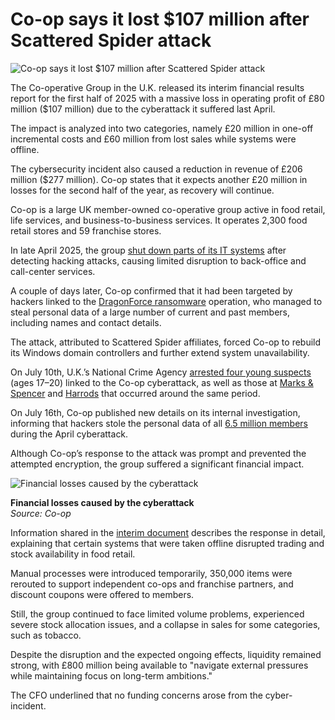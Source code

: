 # Co-op says it lost $107 million after Scattered Spider attack

![Co-op says it lost $107 million after Scattered Spider attack](https://www.bleepstatic.com/content/hl-images/2025/04/30/co-op.jpg)

The Co-operative Group in the U.K. released its interim financial results report for the first half of 2025 with a massive loss in operating profit of £80 million ($107 million) due to the cyberattack it suffered last April.

The impact is analyzed into two categories, namely £20 million in one-off incremental costs and £60 million from lost sales while systems were offline.

The cybersecurity incident also caused a reduction in revenue of £206 million ($277 million). Co-op states that it expects another £20 million in losses for the second half of the year, as recovery will continue.

Co-op is a large UK member-owned co-operative group active in food retail, life services, and business-to-business services. It operates 2,300 food retail stores and 59 franchise stores.

In late April 2025, the group [shut down parts of its IT systems](https://www.bleepingcomputer.com/news/security/uk-retailer-co-op-shuts-down-some-it-systems-after-hack-attempt/) after detecting hacking attacks, causing limited disruption to back-office and call-center services.

A couple of days later, Co-op confirmed that it had been targeted by hackers linked to the [DragonForce ransomware](https://www.bleepingcomputer.com/news/security/co-op-confirms-data-theft-after-dragonforce-ransomware-claims-attack/) operation, who managed to steal personal data of a large number of current and past members, including names and contact details.

The attack, attributed to Scattered Spider affiliates, forced Co-op to rebuild its Windows domain controllers and further extend system unavailability.

On July 10th, U.K.’s National Crime Agency [arrested four young suspects](https://www.bleepingcomputer.com/news/security/four-arrested-in-uk-over-mands-co-op-harrods-cyberattacks/) (ages 17–20) linked to the Co-op cyberattack, as well as those at [Marks & Spencer](https://www.bleepingcomputer.com/news/security/marks-and-spencer-confirms-a-cyberattack-as-customers-face-delayed-orders/) and [Harrods](https://www.bleepingcomputer.com/news/security/harrods-the-next-uk-retailer-targeted-in-a-cyberattack/) that occurred around the same period.

On July 16th, Co-op published new details on its internal investigation, informing that hackers stole the personal data of all [6.5 million members](https://www.bleepingcomputer.com/news/security/co-op-confirms-data-of-65-million-members-stolen-in-cyberattack/) during the April cyberattack.

Although Co-op’s response to the attack was prompt and prevented the attempted encryption, the group suffered a significant financial impact.

![Financial losses caused by the cyberattack](https://www.bleepstatic.com/images/news/u/1220909/2025/September/table.png)

**Financial losses caused by the cyberattack**  
_Source: Co-op_

Information shared in the [interim document](https://assets.ctfassets.net/5ywmq66472jr/inQbpqZKZA34xlGz3t2Pu/51ff10a1def9367c28ee0fc1a9bf979a/Co-op%5FInterim%5FResults%5F2025.pdf) describes the response in detail, explaining that certain systems that were taken offline disrupted trading and stock availability in food retail.

Manual processes were introduced temporarily, 350,000 items were rerouted to support independent co-ops and franchise partners, and discount coupons were offered to members.

Still, the group continued to face limited volume problems, experienced severe stock allocation issues, and a collapse in sales for some categories, such as tobacco.

Despite the disruption and the expected ongoing effects, liquidity remained strong, with £800 million being available to "navigate external pressures while maintaining focus on long-term ambitions."

The CFO underlined that no funding concerns arose from the cyber-incident.